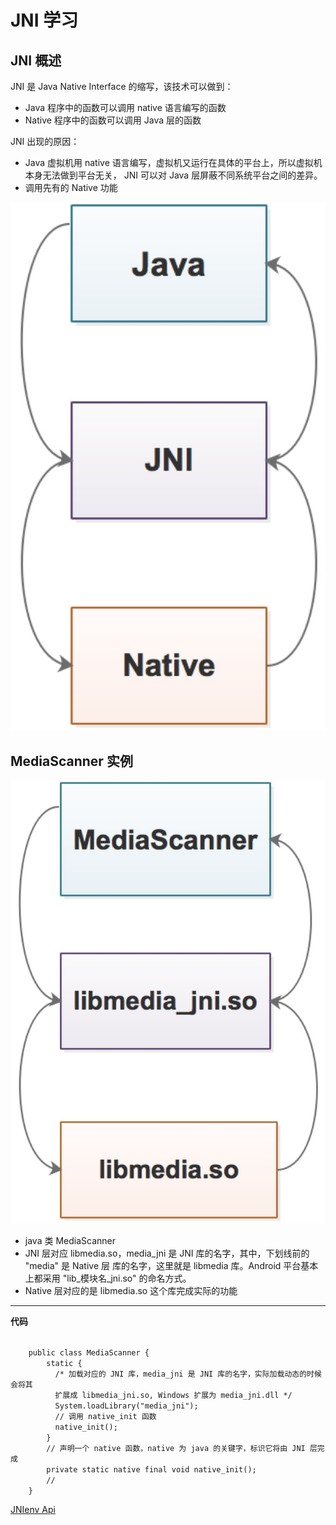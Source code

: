 # JNI 学习

## JNI 概述
JNI 是 Java Native Interface 的缩写，该技术可以做到：

- Java 程序中的函数可以调用 native 语言编写的函数
- Native 程序中的函数可以调用 Java 层的函数

JNI 出现的原因：

- Java 虚拟机用 native 语言编写，虚拟机又运行在具体的平台上，所以虚拟机本身无法做到平台无关，
JNI 可以对 Java 层屏蔽不同系统平台之间的差异。
- 调用先有的 Native 功能

![java-jni-native](./image/Java-jni.jpeg)

## MediaScanner 实例

![madia-jni-native](./image/eg-jni-media.jpeg)
- java 类 MediaScanner 
- JNI 层对应 libmedia.so，media_jni 是 JNI 库的名字，其中，下划线前的 "media" 是 Native 层
库的名字，这里就是 libmedia 库。Android 平台基本上都采用 "lib_模块名_jni.so" 的命名方式。
- Native 层对应的是 libmedia.so 这个库完成实际的功能

---

__代码__

<code> 
    public class MediaScanner { 
        static {
          /* 加载对应的 JNI 库，media_jni 是 JNI 库的名字，实际加载动态的时候会将其
          扩展成 libmedia_jni.so, Windows 扩展为 media_jni.dll */
          System.loadLibrary("media_jni");
          // 调用 native_init 函数
          native_init();
        }
        // 声明一个 native 函数，native 为 java 的关键字，标识它将由 JNI 层完成
        private static native final void native_init();
        // 
    }
</code>

[JNIenv Api](https://blog.csdn.net/junjieking/article/details/8088972)





























  